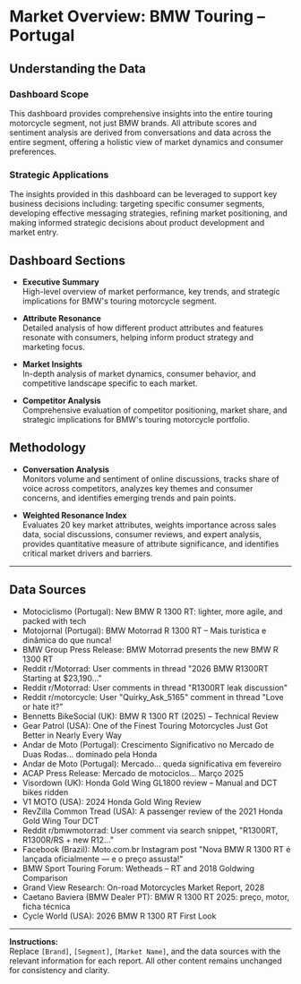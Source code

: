 # Market Overview: BMW Touring – Portugal

## Understanding the Data

### Dashboard Scope
This dashboard provides comprehensive insights into the entire touring motorcycle segment, not just BMW brands. All attribute scores and sentiment analysis are derived from conversations and data across the entire segment, offering a holistic view of market dynamics and consumer preferences.

### Strategic Applications
The insights provided in this dashboard can be leveraged to support key business decisions including: targeting specific consumer segments, developing effective messaging strategies, refining market positioning, and making informed strategic decisions about product development and market entry.

## Dashboard Sections

- **Executive Summary**  
  High-level overview of market performance, key trends, and strategic implications for BMW's touring motorcycle segment.

- **Attribute Resonance**  
  Detailed analysis of how different product attributes and features resonate with consumers, helping inform product strategy and marketing focus.

- **Market Insights**  
  In-depth analysis of market dynamics, consumer behavior, and competitive landscape specific to each market.

- **Competitor Analysis**  
  Comprehensive evaluation of competitor positioning, market share, and strategic implications for BMW's touring motorcycle portfolio.

## Methodology

- **Conversation Analysis**  
  Monitors volume and sentiment of online discussions, tracks share of voice across competitors, analyzes key themes and consumer concerns, and identifies emerging trends and pain points.

- **Weighted Resonance Index**  
  Evaluates 20 key market attributes, weights importance across sales data, social discussions, consumer reviews, and expert analysis, provides quantitative measure of attribute significance, and identifies critical market drivers and barriers.

---

## Data Sources

- Motociclismo (Portugal): New BMW R 1300 RT: lighter, more agile, and packed with tech
- Motojornal (Portugal): BMW Motorrad R 1300 RT – Mais turística e dinâmica do que nunca!
- BMW Group Press Release: BMW Motorrad presents the new BMW R 1300 RT
- Reddit r/Motorrad: User comments in thread "2026 BMW R1300RT Starting at $23,190…"
- Reddit r/Motorrad: User comments in thread "R1300RT leak discussion"
- Reddit r/motorcycle: User "Quirky_Ask_5165" comment in thread "Love or hate it?"
- Bennetts BikeSocial (UK): BMW R 1300 RT (2025) – Technical Review
- Gear Patrol (USA): One of the Finest Touring Motorcycles Just Got Better in Nearly Every Way
- Andar de Moto (Portugal): Crescimento Significativo no Mercado de Duas Rodas… dominado pela Honda
- Andar de Moto (Portugal): Mercado… queda significativa em fevereiro
- ACAP Press Release: Mercado de motociclos… Março 2025
- Visordown (UK): Honda Gold Wing GL1800 review – Manual and DCT bikes ridden
- V1 MOTO (USA): 2024 Honda Gold Wing Review
- RevZilla Common Tread (USA): A passenger review of the 2021 Honda Gold Wing Tour DCT
- Reddit r/bmwmotorrad: User comment via search snippet, "R1300RT, R1300R/RS + new R12…"
- Facebook (Brazil): Moto.com.br Instagram post "Nova BMW R 1300 RT é lançada oficialmente — e o preço assusta!"
- BMW Sport Touring Forum: Wetheads – RT and 2018 Goldwing Comparison
- Grand View Research: On-road Motorcycles Market Report, 2028
- Caetano Baviera (BMW Dealer PT): BMW R 1300 RT 2025: preço, motor, ficha técnica
- Cycle World (USA): 2026 BMW R 1300 RT First Look

---

**Instructions:**  
Replace `[Brand]`, `[Segment]`, `[Market Name]`, and the data sources with the relevant information for each report. All other content remains unchanged for consistency and clarity.